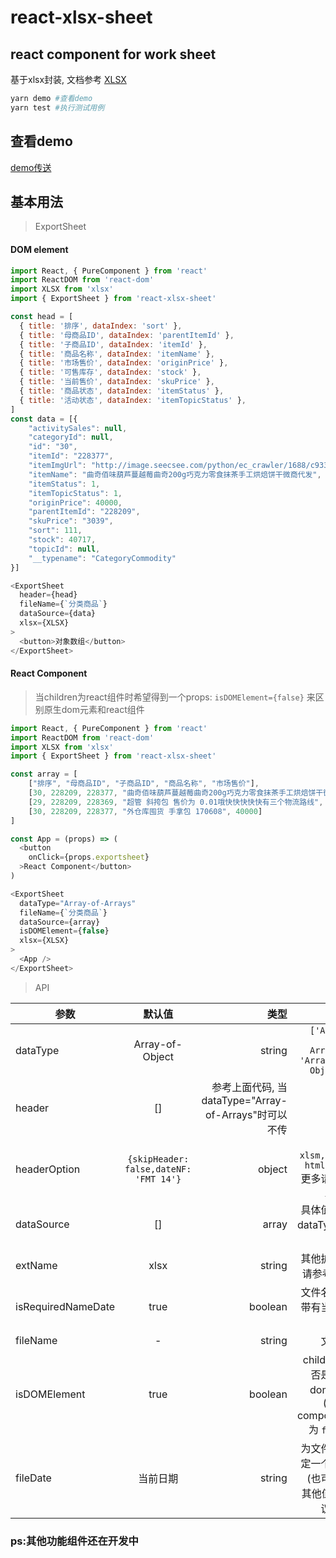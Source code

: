 # react-xlsx-sheet
## react component for work sheet
基于xlsx封装, 文档参考 <a href="https://github.com/SheetJS/js-xlsx/">XLSX</a>

```bash
yarn demo #查看demo
yarn test #执行测试用例
```
## 查看demo
<a href="https://sex-squirrel.github.io/react-xlsx-sheet/demo/dist/">demo传送</a>
## 基本用法
> ExportSheet
#### DOM element

```js
import React, { PureComponent } from 'react'
import ReactDOM from 'react-dom'
import XLSX from 'xlsx'
import { ExportSheet } from 'react-xlsx-sheet'

const head = [
  { title: '排序', dataIndex: 'sort' },
  { title: '母商品ID', dataIndex: 'parentItemId' },
  { title: '子商品ID', dataIndex: 'itemId' },
  { title: '商品名称', dataIndex: 'itemName' },
  { title: '市场售价', dataIndex: 'originPrice' },
  { title: '可售库存', dataIndex: 'stock' },
  { title: '当前售价', dataIndex: 'skuPrice' },
  { title: '商品状态', dataIndex: 'itemStatus' },
  { title: '活动状态', dataIndex: 'itemTopicStatus' },
]
const data = [{
    "activitySales": null,
    "categoryId": null,
    "id": "30",
    "itemId": "228377",
    "itemImgUrl": "http://image.seecsee.com/python/ec_crawler/1688/c93345294ffea88c27cb9e2add3c26d9.jpeg",
    "itemName": "曲奇佰味葫芦蔓越莓曲奇200g巧克力零食抹茶手工烘焙饼干微商代发",
    "itemStatus": 1,
    "itemTopicStatus": 1,
    "originPrice": 40000,
    "parentItemId": "228209",
    "skuPrice": "3039",
    "sort": 111,
    "stock": 40717,
    "topicId": null,
    "__typename": "CategoryCommodity"
}]

<ExportSheet
  header={head}
  fileName={`分类商品`}
  dataSource={data}
  xlsx={XLSX}
>
  <button>对象数组</button>
</ExportSheet>

```
#### React Component
> 当children为react组件时希望得到一个props: ```isDOMElement={false}``` 来区别原生dom元素和react组件
```js
import React, { PureComponent } from 'react'
import ReactDOM from 'react-dom'
import XLSX from 'xlsx'
import { ExportSheet } from 'react-xlsx-sheet'

const array = [
    ["排序", "母商品ID", "子商品ID", "商品名称", "市场售价"],
    [30, 228209, 228377, "曲奇佰味葫芦蔓越莓曲奇200g巧克力零食抹茶手工烘焙饼干微商代发", 40000],
    [29, 228209, 228369, "超管 斜挎包 售价为 0.01哦快快快快快有三个物流路线", 40000],
    [30, 228209, 228377, "外仓库囤货 手拿包 170608", 40000]
]

const App = (props) => (
  <button
    onClick={props.exportsheet}
  >React Component</button>
)

<ExportSheet
  dataType="Array-of-Arrays"
  fileName={`分类商品`}
  dataSource={array}
  isDOMElement={false}
  xlsx={XLSX}
>
  <App />
</ExportSheet>

```
> API

| 参数   |      默认值      |  类型 | 描述 |
|----------|:-------------:|------:|------:|
| dataType |  Array-of-Object | string |``['Array-of-Arrays', 'Array-of-Object']``|
| header |    []   |  参考上面代码, 当dataType="Array-of-Arrays"时可以不传 |-|
| headerOption | ``{skipHeader: false,dateNF: 'FMT 14'}`` |    object |``xlsx, xlsm, txt, html, ods``更多请参考<a href="https://github.com/SheetJS/js-xlsx/">XLSX</a>|
| dataSource | [] |    array | 具体值根据dataType描述 |
| extName | xlsx |    string |其他扩展名请参考xlsx|
| isRequiredNameDate | true |  boolean | 文件名是否带有当前日期 |
| fileName | - |  string | 文件名 |
| isDOMElement | true |  boolean | children是否是基本dom元素(react component 为 ``false``) |
| fileDate | 当前日期 |  string | 为文件名指定一个日期(也可以是其他值), 建议默认 |




### ps:其他功能组件还在开发中
